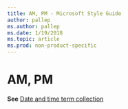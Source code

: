 ```yaml
---
title: AM, PM - Microsoft Style Guide
author: pallep
ms.author: pallep
ms.date: 1/19/2018
ms.topic: article
ms.prod: non-product-specific
---
```


# AM, PM

**See** [Date and time term collection](/style-guide/a-z-word-list-term-collections/term-collections/date-time-terms "Click to ope Date and time term collection.")
